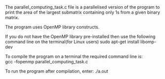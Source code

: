 The parallel_computing_task.c file is a parallelised version of the program to print the area of the largest submatrix containing only 1s from a given binary matrix.

The program uses OpenMP library constructs.

If you do not have the OpenMP library pre-installed then use the following command line on the terminal(for Linux users)
                      sudo apt-get install libomp-dev

To compile the program on a terminal the required command line is:  
                      gcc -fopenmp parallel_computing_task.c
                       
To run the program after compilation, enter:
                      ./a.out  
